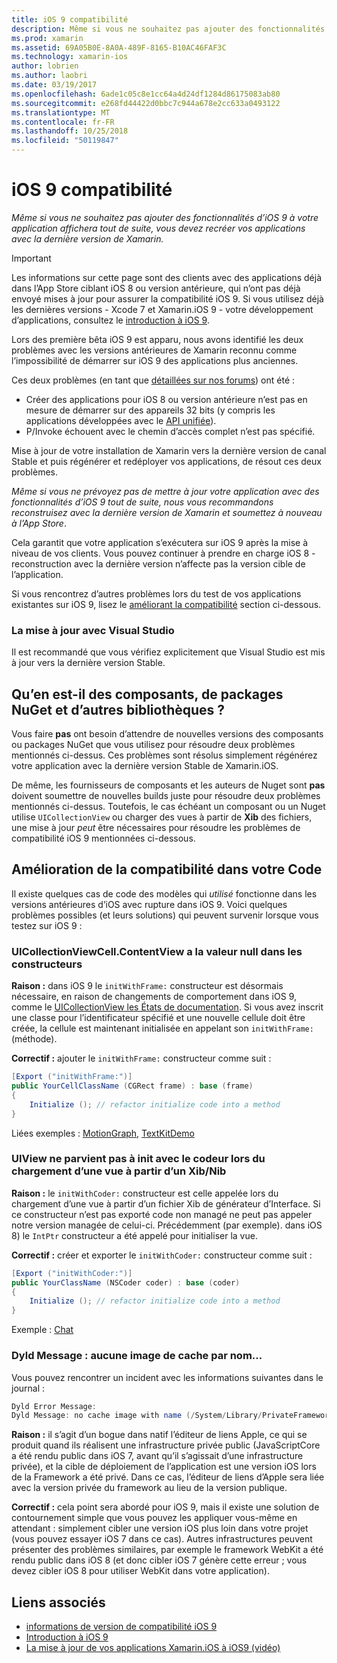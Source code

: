 ```yaml
---
title: iOS 9 compatibilité
description: Même si vous ne souhaitez pas ajouter des fonctionnalités d’iOS 9 à votre application affichera tout de suite, vous devez recréer vos applications avec la dernière version de Xamarin.
ms.prod: xamarin
ms.assetid: 69A05B0E-8A0A-489F-8165-B10AC46FAF3C
ms.technology: xamarin-ios
author: lobrien
ms.author: laobri
ms.date: 03/19/2017
ms.openlocfilehash: 6ade1c05c8e1cc64a4d24df1284d86175083ab80
ms.sourcegitcommit: e268fd44422d0bbc7c944a678e2cc633a0493122
ms.translationtype: MT
ms.contentlocale: fr-FR
ms.lasthandoff: 10/25/2018
ms.locfileid: "50119847"
---
```

# <a name="ios-9-compatibility"></a>iOS 9 compatibilité

_Même si vous ne souhaitez pas ajouter des fonctionnalités d’iOS 9 à votre application affichera tout de suite, vous devez recréer vos applications avec la dernière version de Xamarin._

> [!IMPORTANT]
> Les informations sur cette page sont des clients avec des applications déjà dans l’App Store ciblant iOS 8 ou version antérieure, qui n’ont pas déjà envoyé mises à jour pour assurer la compatibilité iOS 9. Si vous utilisez déjà les dernières versions - Xcode 7 et Xamarin.iOS 9 - votre développement d’applications, consultez le [introduction à iOS 9](~/ios/platform/introduction-to-ios9/index.md).

Lors des première bêta iOS 9 est apparu, nous avons identifié les deux problèmes avec les versions antérieures de Xamarin reconnu comme l’impossibilité de démarrer sur iOS 9 des applications plus anciennes.

Ces deux problèmes (en tant que [détaillées sur nos forums](http://forums.xamarin.com/discussion/comment/131529/#Comment_131529)) ont été :

- Créer des applications pour iOS 8 ou version antérieure n’est pas en mesure de démarrer sur des appareils 32 bits (y compris les applications développées avec le [API unifiée](~/cross-platform/macios/unified/index.md)).
- P/Invoke échouent avec le chemin d’accès complet n’est pas spécifié.

Mise à jour de votre installation de Xamarin vers la dernière version de canal Stable et puis régénérer et redéployer vos applications, de résout ces deux problèmes.

_Même si vous ne prévoyez pas de mettre à jour votre application avec des fonctionnalités d’iOS 9 tout de suite, nous vous recommandons reconstruisez avec la dernière version de Xamarin et soumettez à nouveau à l’App Store_.



Cela garantit que votre application s’exécutera sur iOS 9 après la mise à niveau de vos clients.
Vous pouvez continuer à prendre en charge iOS 8 - reconstruction avec la dernière version n’affecte pas la version cible de l’application.

Si vous rencontrez d’autres problèmes lors du test de vos applications existantes sur iOS 9, lisez le [améliorant la compatibilité](#compat) section ci-dessous.


### <a name="updating-with-visual-studio"></a>La mise à jour avec Visual Studio

Il est recommandé que vous vérifiez explicitement que Visual Studio est mis à jour vers la dernière version Stable.

## <a name="what-about-components-nugets-and-other-libraries"></a>Qu’en est-il des composants, de packages NuGet et d’autres bibliothèques ?

Vous faire **pas** ont besoin d’attendre de nouvelles versions des composants ou packages NuGet que vous utilisez pour résoudre deux problèmes mentionnés ci-dessus.
Ces problèmes sont résolus simplement régénérez votre application avec la dernière version Stable de Xamarin.iOS.

De même, les fournisseurs de composants et les auteurs de Nuget sont **pas** doivent soumettre de nouvelles builds juste pour résoudre deux problèmes mentionnés ci-dessus. Toutefois, le cas échéant un composant ou un Nuget utilise `UICollectionView` ou charger des vues à partir de **Xib** des fichiers, une mise à jour *peut* être nécessaires pour résoudre les problèmes de compatibilité iOS 9 mentionnées ci-dessous.


<a name="compat" />

## <a name="improving-compatibility-in-your-code"></a>Amélioration de la compatibilité dans votre Code

Il existe quelques cas de code des modèles qui *utilisé* fonctionne dans les versions antérieures d’iOS avec rupture dans iOS 9. Voici quelques problèmes possibles (et leurs solutions) qui peuvent survenir lorsque vous testez sur iOS 9 :

### <a name="uicollectionviewcellcontentview-is-null-in-constructors"></a>UICollectionViewCell.ContentView a la valeur null dans les constructeurs

**Raison :** dans iOS 9 le `initWithFrame:` constructeur est désormais nécessaire, en raison de changements de comportement dans iOS 9, comme le [UICollectionView les États de documentation](https://developer.apple.com/library/ios/documentation/UIKit/Reference/UICollectionView_class/#//apple_ref/occ/instm/UICollectionView/dequeueReusableCellWithReuseIdentifier:forIndexPath). Si vous avez inscrit une classe pour l’identificateur spécifié et une nouvelle cellule doit être créée, la cellule est maintenant initialisée en appelant son `initWithFrame:` (méthode).

**Correctif :** ajouter le `initWithFrame:` constructeur comme suit :

```csharp
[Export ("initWithFrame:")]
public YourCellClassName (CGRect frame) : base (frame)
{
    Initialize (); // refactor initialize code into a method
}
```

Liées exemples : [MotionGraph](https://github.com/xamarin/monotouch-samples/commit/3c1b7a4170c001e7290db9babb2b7a6dddeb8bcb), [TextKitDemo](https://github.com/xamarin/monotouch-samples/commit/23ea01b37326963b5ebf68bbcc1edd51c66a28d6)



### <a name="uiview-fails-to-init-with-coder-when-loading-a-view-from-a-xibnib"></a>UIView ne parvient pas à init avec le codeur lors du chargement d’une vue à partir d’un Xib/Nib

**Raison :** le `initWithCoder:` constructeur est celle appelée lors du chargement d’une vue à partir d’un fichier Xib de générateur d’Interface. Si ce constructeur n’est pas exporté code non managé ne peut pas appeler notre version managée de celui-ci. Précédemment (par exemple). dans iOS 8) le `IntPtr` constructeur a été appelé pour initialiser la vue.

**Correctif :** créer et exporter le `initWithCoder:` constructeur comme suit :

```csharp
[Export ("initWithCoder:")]
public YourClassName (NSCoder coder) : base (coder)
{
    Initialize (); // refactor initialize code into a method
}
```

Exemple : [Chat](https://github.com/xamarin/monotouch-samples/commit/7b81138d52e5f3f1aa3769fcb08f46122e9b6a88)


### <a name="dyld-message-no-cache-image-with-name"></a>Dyld Message : aucune image de cache par nom...

Vous pouvez rencontrer un incident avec les informations suivantes dans le journal :

```csharp
Dyld Error Message:
Dyld Message: no cache image with name (/System/Library/PrivateFrameworks/JavaScriptCore.framework/JavaScriptCore)
```

**Raison :** il s’agit d’un bogue dans natif l’éditeur de liens Apple, ce qui se produit quand ils réalisent une infrastructure privée public (JavaScriptCore a été rendu public dans iOS 7, avant qu’il s’agissait d’une infrastructure privée), et la cible de déploiement de l’application est une version iOS lors de la Framework a été privé. Dans ce cas, l’éditeur de liens d’Apple sera liée avec la version privée du framework au lieu de la version publique.

**Correctif :** cela point sera abordé pour iOS 9, mais il existe une solution de contournement simple que vous pouvez les appliquer vous-même en attendant : simplement cibler une version iOS plus loin dans votre projet (vous pouvez essayer iOS 7 dans ce cas). Autres infrastructures peuvent présenter des problèmes similaires, par exemple le framework WebKit a été rendu public dans iOS 8 (et donc cibler iOS 7 génère cette erreur ; vous devez cibler iOS 8 pour utiliser WebKit dans votre application).



## <a name="related-links"></a>Liens associés

- [informations de version de compatibilité iOS 9](https://releases.xamarin.com/ios-hotfix-for-ios-9-preview-xcode-6/)
- [Introduction à iOS 9](~/ios/platform/introduction-to-ios9/index.md)
- [La mise à jour de vos applications Xamarin.iOS à iOS9 (vidéo)](https://university.xamarin.com/lightninglectures/Updating-your-XamariniOS-apps-to-iOS9)
